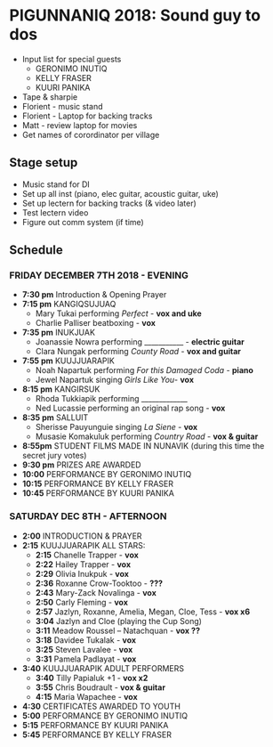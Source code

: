# PIGUNNANIQ 2018: Sound guy to dos

- Input list for special guests
  - GERONIMO INUTIQ
  - KELLY FRASER
  - KUURI PANIKA
- Tape & sharpie
- Florient - music stand
- Florient - Laptop for backing tracks
- Matt - review laptop for movies
- Get names of corordinator per village

## Stage setup

- Music stand for DI
- Set up all inst (piano, elec guitar, acoustic guitar, uke)
- Set up lectern for backing tracks (& video later)
- Test lectern video
- Figure out comm system (if time)

## Schedule

### FRIDAY DECEMBER 7TH 2018 - EVENING

- **7:30 pm** Introduction & Opening Prayer
- **7:15 pm** KANGIQSUJUAQ
  - Mary Tukai performing *Perfect* - **vox and uke**
  - Charlie Palliser beatboxing - **vox**
- **7:35 pm** INUKJUAK
  - Joanassie Nowra performing ___________ - **electric guitar**
  - Clara Nungak performing *County Road* - **vox and guitar**
- **7:55 pm** KUUJJUARAPIK
  - Noah Napartuk performing *For this Damaged Coda* - **piano**
  - Jewel Napartuk singing *Girls Like You*- **vox**
- **8:15 pm** KANGIRSUK
  - Rhoda Tukkiapik performing _____________
  - Ned Lucassie performing an original rap song - **vox**
- **8:35 pm** SALLUIT
  - Sherisse Pauyunguie singing *La Siene* - **vox**
  - Musasie Komakuluk performing *Country Road* - **vox & guitar**
- **8:55pm** STUDENT FILMS MADE IN NUNAVIK (during this time the secret jury votes)
- **9:30 pm** PRIZES ARE AWARDED
- **10:00** PERFORMANCE BY GERONIMO INUTIQ
- **10:15** PERFORMANCE BY KELLY FRASER
- **10:45** PERFORMANCE BY KUURI PANIKA

### SATURDAY DEC 8TH - AFTERNOON

- **2:00** INTRODUCTION & PRAYER
- **2:15** KUUJJUARAPIK ALL STARS:
  - **2:15** Chanelle Trapper - **vox**
  - **2:22** Hailey Trapper - **vox**
  - **2:29** Olivia Inukpuk - **vox**
  - **2:36** Roxanne Crow-Tooktoo - **???**
  - **2:43** Mary-Zack Novalinga - **vox**
  - **2:50** Carly Fleming - **vox**
  - **2:57** Jazlyn, Roxanne, Amelia, Megan, Cloe, Tess - **vox x6**
  - **3:04** Jazlyn and Cloe (playing the Cup Song)
  - **3:11** Meadow Roussel – Natachquan - **vox ??**
  - **3:18** Davidee Tukalak - **vox**
  - **3:25** Steven Lavalee - **vox**
  - **3:31** Pamela Padlayat - **vox**
- **3:40** KUUJJUARAPIK ADULT PERFORMERS
  - **3:40** Tilly Papialuk +1 - **vox x2**
  - **3:55** Chris Boudrault - **vox & guitar**
  - **4:15** Maria Wapachee - **vox**
- **4:30** CERTIFICATES AWARDED TO YOUTH
- **5:00** PERFORMANCE BY GERONIMO INUTIQ
- **5:15** PERFORMANCE BY KUURI PANIKA
- **5:45** PERFORMANCE BY KELLY FRASER
